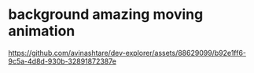 # background amazing moving animation

https://github.com/avinashtare/dev-explorer/assets/88629099/b92e1ff6-9c5a-4d8d-930b-32891872387e
